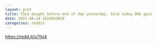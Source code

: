 ```yaml
--- 
layout: post 
title: TSLA bought before end of day yesterday. Sold today 80k gain 
date: 2021-06-24 1624593030 
categories: reddit 
--- 
```

https://redd.it/o7fsj4